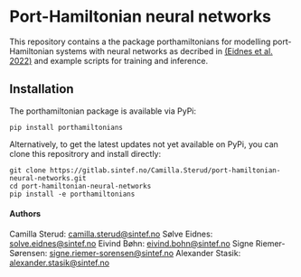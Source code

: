 # Port-Hamiltonian neural networks

This repository contains a the package porthamiltonians for modelling port-Hamiltonian systems with neural networks as decribed in [(Eidnes et al. 2022)](https://arxiv.org/pdf/2206.02660.pdf) and example scripts for training and inference.

## Installation

The porthamiltonian package is available via PyPi:

```
pip install porthamiltonians
```


Alternatively, to get the latest updates not yet available on PyPi, you can clone this repositrory and install directly:

```
git clone https://gitlab.sintef.no/Camilla.Sterud/port-hamiltonian-neural-networks.git
cd port-hamiltonian-neural-networks
pip install -e porthamiltonians
```


#### Authors
Camilla Sterud: camilla.sterud@sintef.no
Sølve Eidnes: solve.eidnes@sintef.no
Eivind Bøhn: eivind.bohn@sintef.no
Signe Riemer-Sørensen: signe.riemer-sorensen@sintef.no
Alexander Stasik: alexander.stasik@sintef.no
